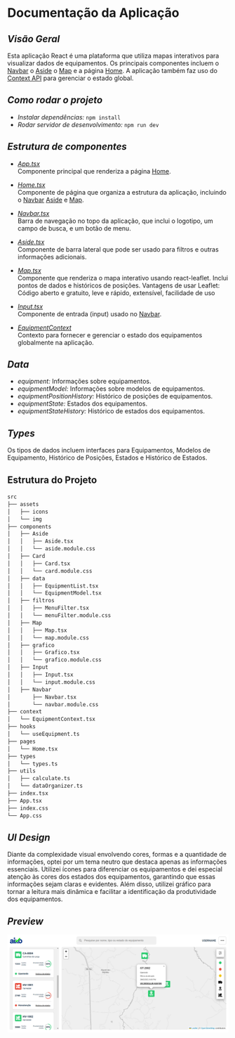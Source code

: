 # Documentação da Aplicação

## *Visão Geral*
Esta aplicação React é uma plataforma que utiliza mapas interativos para visualizar dados de equipamentos. Os principais componentes incluem o [Navbar](#srccomponentsnavbar) o [Aside](#srccomponentsaside) o [Map](#srccomponentsmap) e a página [Home](#srcpageshome). A aplicação também faz uso do [Context API](#srccontextequipmentcontext) para gerenciar o estado global.

## *Como rodar o projeto*
- *Instalar dependências:* ```npm install```
- *Rodar servidor de desenvolvimento:* ```npm run dev```

## *Estrutura de componentes*

- *[App.tsx](#srcapp.tsx)*  
  Componente principal que renderiza a página [Home](#srcpageshome).

- *[Home.tsx](#srcpageshome)*  
  Componente de página que organiza a estrutura da aplicação, incluindo o [Navbar](#srccomponentsnavbar) [Aside](#srccomponentsaside) e [Map](#srccomponentsmap).

- *[Navbar.tsx](#srccomponentsnavbar)*  
  Barra de navegação no topo da aplicação, que inclui o logotipo, um campo de busca, e um botão de menu.

- *[Aside.tsx](#srccomponentsaside)*  
  Componente de barra lateral que pode ser usado para filtros e outras informações adicionais.

- *[Map.tsx](#srccomponentsmap)*  
  Componente que renderiza o mapa interativo usando react-leaflet. Inclui pontos de dados e históricos de posições. Vantagens de usar Leaflet:
  Código aberto e gratuito, leve e rápido, extensível, facilidade de uso

- *[Input.tsx](#srccomponentsinput)*  
  Componente de entrada (input) usado no [Navbar](#srccomponentsnavbar).

- *[EquipmentContext](#srccontextequipmentcontext)*  
  Contexto para fornecer e gerenciar o estado dos equipamentos globalmente na aplicação.

## *Data*
- *equipment:* Informações sobre equipamentos.
- *equipmentModel:* Informações sobre modelos de equipamentos.
- *equipmentPositionHistory:* Histórico de posições de equipamentos.
- *equipmentState:* Estados dos equipamentos.
- *equipmentStateHistory:* Histórico de estados dos equipamentos.

## *Types*
Os tipos de dados incluem interfaces para Equipamentos, Modelos de Equipamento, Histórico de Posições, Estados e Histórico de Estados.

## **Estrutura do Projeto**

```bash
src
├── assets
│   ├── icons
│   └── img
├── components
│   ├── Aside
│   │   ├── Aside.tsx
│   │   └── aside.module.css
│   ├── Card
│   │   ├── Card.tsx
│   │   └── card.module.css
│   ├── data
│   │   ├── EquipmentList.tsx
│   │   └── EquipmentModel.tsx
│   ├── filtros
│   │   ├── MenuFilter.tsx
│   │   └── menuFilter.module.css
│   ├── Map
│   │   ├── Map.tsx
│   │   └── map.module.css
│   ├── grafico
│   │   ├── Grafico.tsx
│   │   └── grafico.module.css
│   ├── Input
│   │   ├── Input.tsx
│   │   └── input.module.css
│   ├── Navbar
│       ├── Navbar.tsx
│       └── navbar.module.css
├── context
│   └── EquipmentContext.tsx
├── hooks
│   └── useEquipment.ts
├── pages
│   └── Home.tsx
├── types
│   └── types.ts
├── utils
│   ├── calculate.ts
│   └── dataOrganizer.ts
├── index.tsx
├── App.tsx
├── index.css
└── App.css
```

## *UI Design*
Diante da complexidade visual envolvendo cores, formas e a quantidade de informações, optei por um tema neutro que destaca apenas as informações essenciais. Utilizei ícones para diferenciar os equipamentos e dei especial atenção às cores dos estados dos equipamentos, garantindo que essas informações sejam claras e evidentes. Além disso, utilizei gráfico para tornar a leitura mais dinâmica e facilitar a identificação da produtividade dos equipamentos.

## *Preview*
![Diagrama da Estrutura](src/assets/img/preview.png)
